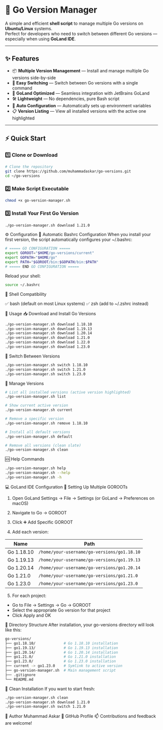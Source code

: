 # 🐹 Go Version Manager

A simple and efficient **shell script** to manage multiple Go versions on **Ubuntu/Linux** systems.  
Perfect for developers who need to switch between different Go versions — especially when using **GoLand IDE**.  

---

## ✨ Features

- 📦 **Multiple Version Management** — Install and manage multiple Go versions side-by-side  
- 🔄 **Easy Switching** — Switch between Go versions with a single command  
- 🚀 **GoLand Optimized** — Seamless integration with JetBrains GoLand  
- 🛠️ **Lightweight** — No dependencies, pure Bash script  
- 🔧 **Auto Configuration** — Automatically sets up environment variables  
- 📋 **Version Listing** — View all installed versions with the active one highlighted  

---

## ⚡ Quick Start

### 1️⃣ Clone or Download

```bash
# Clone the repository
git clone https://github.com/muhammadaskar/go-versions.git
cd ~/go-versions
```

### 2️⃣ Make Script Executable
```bash
chmod +x go-version-manager.sh
```

### 3️⃣ Install Your First Go Version
```bash
./go-version-manager.sh download 1.21.0
```

⚙️ Configuration
🔧 Automatic Bashrc Configuration
When you install your first version, the script automatically configures your ~/.bashrc:
```bash
# ===== GO CONFIGURATION =====
export GOROOT="$HOME/go-versions/current"
export GOPATH="$HOME/go"
export PATH="$GOROOT/bin:$GOPATH/bin:$PATH"
# ===== END GO CONFIGURATION =====
```

Reload your shell:
```bash
source ~/.bashrc
```

💬 Shell Compatibility

✅ bash (default on most Linux systems)
✅ zsh (add to ~/.zshrc instead)

🧩 Usage
📥 Download and Install Go Versions
```bash
./go-version-manager.sh download 1.18.10
./go-version-manager.sh download 1.19.13
./go-version-manager.sh download 1.20.14
./go-version-manager.sh download 1.21.0
./go-version-manager.sh download 1.22.0
./go-version-manager.sh download 1.23.0
```

🔀 Switch Between Versions
```bash
./go-version-manager.sh switch 1.18.10
./go-version-manager.sh switch 1.21.0
./go-version-manager.sh switch 1.23.0
```

🧰 Manage Versions
```bash
# List all installed versions (active version highlighted)
./go-version-manager.sh list

# Show current active version
./go-version-manager.sh current

# Remove a specific version
./go-version-manager.sh remove 1.18.10

# Install all default versions
./go-version-manager.sh default

# Remove all versions (clean slate)
./go-version-manager.sh clean
```

🆘 Help Commands
```bash
./go-version-manager.sh help
./go-version-manager.sh --help
./go-version-manager.sh -h
```

💻 GoLand IDE Configuration
🧱 Setting Up Multiple GOROOTs

1. Open GoLand Settings
    → File → Settings (or GoLand → Preferences on macOS)

2. Navigate to Go → GOROOT

3. Click ➕ Add Specific GOROOT

4. Add each version:

| Name       | Path                                        |
|------------|---------------------------------------------|
| Go 1.18.10 | `/home/your-username/go-versions/go1.18.10` |
| Go 1.19.13 | `/home/your-username/go-versions/go1.19.13` |
| Go 1.20.14 | `/home/your-username/go-versions/go1.20.14` |
| Go 1.21.0  | `/home/your-username/go-versions/go1.21.0`  |
| Go 1.23.0  | `/home/your-username/go-versions/go1.23.0`  |


5. For each project:
- Go to File → Settings → Go → GOROOT
- Select the appropriate Go version for that project
- Click Apply and OK


📁 Directory Structure
After installation, your go-versions directory will look like this:
```bash
go-versions/
├── go1.18.10/             # Go 1.18.10 installation
├── go1.19.13/             # Go 1.19.13 installation
├── go1.20.14/             # Go 1.20.14 installation
├── go1.21.0/              # Go 1.21.0 installation
├── go1.23.0/              # Go 1.23.0 installation
├── current -> go1.23.0    # Symlink to active version
├── go-version-manager.sh  # Main management script
├── .gitignore
└── README.md
```

🧼 Clean Installation
If you want to start fresh:
```bash
./go-version-manager.sh clean
./go-version-manager.sh download 1.21.0
./go-version-manager.sh switch 1.21.0
```

🧠 Author
Muhammad Askar
💼 GitHub Profile
📫 Contributions and feedback are welcome!